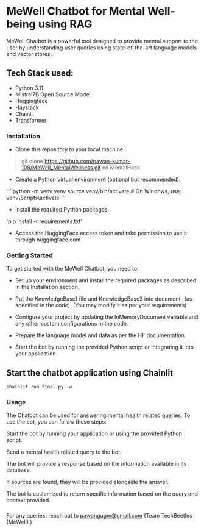 # MeWell Chatbot for Mental Well-being using RAG

MeWell Chatbot is a powerful tool designed to provide mental support to the user by understanding user queries using state-of-the-art language models and vector stores.

 ## Tech Stack used:

 - Python 3.11
 - Mistral7B Open Source Model
 - Huggingface
 - Haystack
 - Chainlit
 - Transformer

### Installation

- Clone this repository to your local machine.


>git clone https://github.com/pawan-kumar-108/MeWell_MentalWellness.git
>cd MentalHack


- Create a Python virtual environment (optional but recommended):

''' python -m venv venv
source venv/bin/activate  # On Windows, use: venv\Scripts\activate
'''

- Install the required Python packages:

'pip install -r requirements.txt'

- Access the HuggingFace access token and take permission to use it through huggingface.com



### Getting Started

To get started with the MeWell Chatbot, you need to:

- Set up your environment and install the required packages as described in the Installation section.

- Put the KnowledgeBase1 file and KnowledgeBase2 into document_ (as specified in the code).
  (You may modify it as per your requirements)

- Configure your project by updating the InMemoryDocument variable and any other custom configurations in the code.

- Prepare the language model and data as per the HF documentation.

- Start the bot by running the provided Python script or integrating it into your application.

 ## Start the chatbot application using Chainlit

`chainlit run final.py -w`


### Usage
The  Chatbot can be used for answering mental health related queries. To use the bot, you can follow these steps:

Start the bot by running your application or using the provided Python script.

Send a mental health related query to the bot.

The bot will provide a response based on the information available in its database.

If sources are found, they will be provided alongside the answer.

The bot is customized to return specific information based on the query and context provided.

###

For any queries, reach out to pawangugm@gmail.com (Team TechBeetles (MeWell) )

